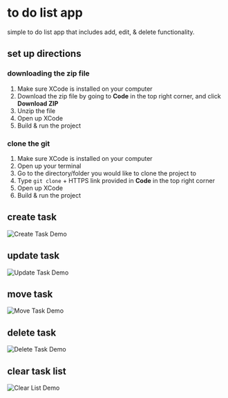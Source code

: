# to do list app
simple to do list app that includes add, edit, & delete functionality.

## set up directions
### downloading the zip file
1. Make sure XCode is installed on your computer
2. Download the zip file by going to **Code** in the top right corner, and click **Download ZIP**
3. Unzip the file
4. Open up XCode
5. Build & run the project

### clone the git
1. Make sure XCode is installed on your computer
2. Open up your terminal
3. Go to the directory/folder you would like to clone the project to
4. Type `git clone` + HTTPS link provided in **Code** in the top right corner
5. Open up XCode
6. Build & run the project

## create task
![Create Task Demo](images/create_task.gif)

## update task
![Update Task Demo](images/update_task.gif)

## move task
![Move Task Demo](images/move_tasks.gif)

## delete task
![Delete Task Demo](images/delete_task.gif)

## clear task list
![Clear List Demo](images/clear_tasks.gif)

